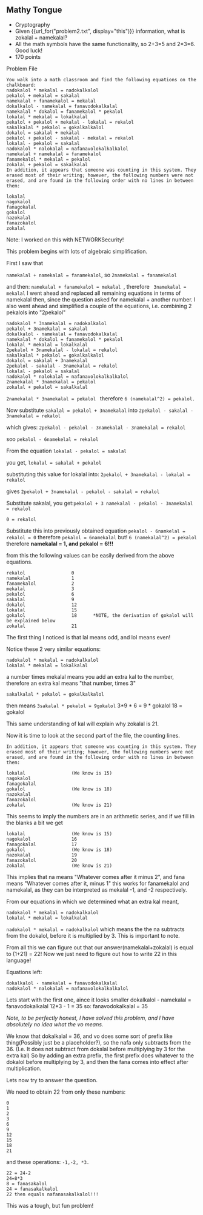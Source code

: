    ## Mathy Tongue
* Cryptography
* Given {{url_for(\"problem2.txt\", display=\"this\")}} information, what is zokalal + namekalal?
* All the math symbols have the same functionality, so 2+3=5 and 2*3=6. Good luck!
* 170 points

Problem File
```
You walk into a math classroom and find the following equations on the chalkboard:
nadokalol * mekalal = nadokalkalol
pekalol + mekalal = sakalal
namekalal + fanamekalol = mekalal
dokalkalol - namekalal = fanavodokalkalal
namekalal * dokalol = fanamekalol * pekalol
lokalal * mekalal = lokalkalal
pekalol + pekalol + mekalal - lokalal = rekalol
sakalkalal * pekalol = gokalkalkalol
dokalol = sakalal + mekalal
pekalol + pekalol - sakalal - mekalal = rekalol
lokalal - pekalol = sakalal
nadokalol * nalokalal = nafanavolokalkalkalol
namekalal + namekalal = fanamekalol
fanamekalol * mekalal = pekalol
zokalal + pekalol = sakalkalal
In addition, it appears that someone was counting in this system. They erased most of their writing; however, the following numbers were not erased, and are found in the following order with no lines in between them:

lokalal
nagokalol
fanagokalal
gokalol
nazokalal
fanazokalol
zokalal
```
Note: I worked on this with NETWORKSecurity!

This problem begins with lots of algebraic simplification.

First I saw that 

```namekalal + namekalal = fanamekalol```, so ```2namekalal = fanamekalol ```


and then: ```namekalal + fanamekalol = mekalal ```, therefore
``` 3namekalal = mekalal```
I went ahead and replaced all remaining equations in terms of namekalal then, since the question asked for namekalal + another number.
I also went ahead and simplified a couple of the equations, i.e. combining 2 pekalols into "2pekalol"
```
nadokalol * 3namekalal = nadokalkalol
pekalol + 3namekalal = sakalal
dokalkalol - namekalal = fanavodokalkalal
namekalal * dokalol = fanamekalol * pekalol
lokalal * mekalal = lokalkalal
2pekalol + 3namekalal - lokalal = rekalol
sakalkalal * pekalol = gokalkalkalol
dokalol = sakalal + 3namekalal
2pekalol - sakalal - 3namekalal = rekalol
lokalal - pekalol = sakalal
nadokalol * nalokalal = nafanavolokalkalkalol
2namekalal * 3namekalal = pekalol 
zokalal + pekalol = sakalkalal
```

```2namekalal * 3namekalal = pekalol ``` therefore ```6 (namekalal^2) = pekalol.```


Now substitute
```sakalal = pekalol + 3namekalal```
into
```2pekalol - sakalal - 3namekalal = rekalol```

which gives:
```2pekalol - pekalol - 3namekalal - 3namekalal = rekalol```

soo
```pekalol - 6namekelal = rekalol```

From the equation
```lokalal - pekalol = sakalal```

you get, ```lokalal = sakalal + pekalol```

substituting this value for lokalal into:
```2pekalol + 3namekalal - lokalal = rekalol```

gives ```2pekalol + 3namekalal - pekalol - sakalal = rekalol```

Substitute sakalal, you get:```pekalol + 3 namekalal - pekalol - 3namekalal = rekalol```

```0 = rekalol```

Substitute this into previously obtained equation
```pekalol - 6namkelal = rekalol = 0```
therefore ```pekalol = 6namekalal```
but!
```6 (namekalal^2) = pekalol```
therefore **namekalal = 1, and pekalol = 6!!!**

from this the following values can be easily derived from the above equations.
```
rekalol					0
namekalal				1
fanamekalol				2
mekalal					3
pekalol					6
sakalal					9
dokalol					12
lokalal					15
gokalol					18      *NOTE, the derivation of gokalol will be explained below
zokalal					21			
```
The first thing I noticed is that lal means odd, and lol means even!

Notice these 2 very similar equations:
```
nadokalol * mekalal = nadokalkalol
lokalal * mekalal = lokalkalal
```
a number times mekalal means you add an extra kal to the number, therefore an extra kal means "that number, times 3"

```sakalkalal * pekalol = gokalkalkalol```

then means
```3sakalal * pekalol = 9gokalol```
3*9 * 6 = 9 * gokalol
18 = gokalol

This same understanding of kal will explain why zokalal is 21.

Now it is time to look at the second part of the file, the counting lines.
```
In addition, it appears that someone was counting in this system. They erased most of their writing; however, the following numbers were not erased, and are found in the following order with no lines in between them:

lokalal					(We know is 15)
nagokalol
fanagokalal
gokalol					(We know is 18)
nazokalal
fanazokalol
zokalal					(We know is 21)
```
This seems to imply the numbers are in an arithmetic series, and if we fill in the blanks a bit we get
```
lokalal					(We know is 15)
nagokalol				16
fanagokalal				17
gokalol					(We know is 18)
nazokalal				19
fanazokalol				20
zokalal					(We know is 21)
```
This implies that na means "Whatever comes after it minus 2", and fana means "Whatever comes after it, minus 1"
this works for fanamekalol and namekalal, as they can be interpreted as mekalal -1, and -2 respectively.

From our equations in which we determined what an extra kal meant,
```
nadokalol * mekalal = nadokalkalol
lokalal * mekalal = lokalkalal
```
```nadokalol * mekalal = nadokalkalol```
which means the the na subtracts from the dokalol, before it is multiplied by 3. This is important to note.


From all this we can figure out that our answer(namekalal+zokalal) is equal to (1+21) = 22!
Now we just need to figure out how to write 22 in this language!


Equations left:
```
dokalkalol - namekalal = fanavodokalkalal
nadokalol * nalokalal = nafanavolokalkalkalol
```
Lets start with the first one, aince it looks smaller
dokalkalol - namekalal = fanavodokalkalal
12*3 - 1 = 35
so:
fanavodokalkalal = 35

*Note, to be perfectly honest, I have solved this problem, and I have absolutely no idea what the vo means.*

We know that dokalkalal = 36, and vo does some sort of prefix like thing(Possibly just be a placeholder?),
so the nafa only subtracts from the 36. (I.e. It does not subtract from dokalal before multiplying by 3 for the extra kal)
So by adding an extra prefix, the first prefix does whatever to the dokalol before multiplying by 3, and then the fana comes into effect after multiplication.

Lets now try to answer the question.

We need to obtain 22 from only these numbers:

```
0
1
2
3
6
9
12
15
18
21
```
and these operations: ```-1,-2, *3.```
```
22 = 24-2
24=8*3
8 = fanasakalol
24 = fanasakalkalol
22 then equals nafanasakalkalol!!!
```
This was a tough, but fun problem!
